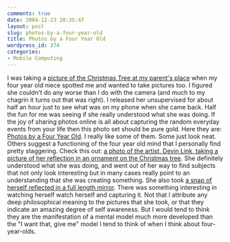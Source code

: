 ```yaml
---
comments: true
date: 2004-12-23 20:35:47
layout: post
slug: photos-by-a-four-year-old
title: Photos by a Four Year Old
wordpress_id: 374
categories:
- Mobile Computing
---
```


I was taking a [picture of the Christmas Tree at my parent's place](http://mikerowehl.buzznet.com/user/?id=746735) when my four year old niece spotted me and wanted to take pictures too. I figured she couldn't do any worse than I do with the camera (and much to my chagrin it turns out that was right). I released her unsupervised for about half an hour just to see what was on my phone when she came back.  Half the fun for me was seeing if she really understood what she was doing. If the joy of sharing photos online is all about capturing the random everyday events from your life then this photo set should be pure gold. Here they are: [Photos by a Four Year Old](http://mikerowehl-fouryearold.buzznet.com/user/). I really like some of them. Some just look neat. Others suggest a functioning of the four year old mind that I personally find pretty staggering. Check this out: [a photo of the artist, Devin Link, taking a picture of her reflection in an ornament on the Christmas tree](http://mikerowehl-fouryearold.buzznet.com/user/?p=1&id=746615). She definitely understood what she was doing, and went out of her way to find subjects that not only look interesting but in many cases really point to an understanding that she was creating something. She also took [a snap of herself reflected in a full length mirror](http://mikerowehl-fouryearold.buzznet.com/user/?p=4&id=746441). There was something interesting in watching herself watch herself and capturing it. Not that I attribute any deep philosophical meaning to the pictures that she took, or that they indicate an amazing degree of self awareness. But I would tend to think they are the manifestation of a mental model much more developed than the "I want that, give me" model I tend to think of when I think about four-year-olds.
